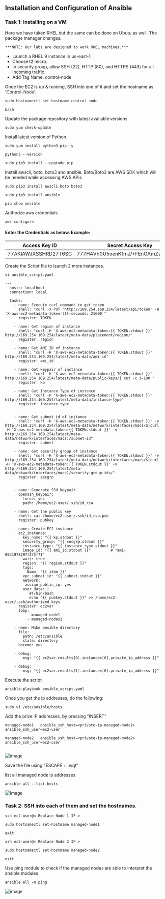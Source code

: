 ## Installation and Configuration of Ansible 

### Task 1: Installing on a VM 
Here we have taken RHEL but the same can be done on Ubutu as well. The package manager changes.

`***NOTE: Our labs are designed to work RHEL machines.***`

* Launch a RHEL 9 instance in us-east-1. 
* Choose t2.micro. 
* In security group, allow SSH (22), HTTP (80), and HTTPS (443) for all incoming traffic. 
* Add Tag Name: control-node

Once the EC2 is up & running, SSH into one of it and set the hostname as 'Control-Node'. 
```
sudo hostnamectl set-hostname control-node
```
```
bash
```

Update the package repository with latest available versions
```
sudo yum check-update
```

Install latest version of Python. 
```
sudo yum install python3-pip -y 
```
```
python3 --version
```
```
sudo pip3 install --upgrade pip
```
Install awscli, boto, boto3 and ansible. Boto/Boto3 are AWS SDK which will be needed while accessing AWS APIs
```
sudo pip3 install awscli boto boto3
```
```
sudo pip3 install ansible
```
```
pip show ansible
```

Authorize aws credentials
```
aws configure
```
#### Enter the Credentials as below. Example:
| **Access Key ID**    | **Secret Access Key** |
| -----------------    | --------------------- |
| 77AKIAWJXSSHRD27T6SC | 777H4Vh0U5oenKfmJ/+FEnGAmZvQLX7zTT |

Create the Script file to launch 2 more instances.
```
vi ansible_script.yaml
```
```
---
- hosts: localhost
  connection: local

  tasks:
    - name: Execute curl command to get token
      shell: "curl -X PUT 'http://169.254.169.254/latest/api/token' -H 'X-aws-ec2-metadata-token-ttl-seconds: 21600'"
      register: TOKEN

    - name: Get region of instance
      shell: "curl -H 'X-aws-ec2-metadata-token:{{ TOKEN.stdout }}' http://169.254.169.254/latest/meta-data/placement/region/"
      register: region

    - name: Get AMI ID of instance
      shell: "curl -H 'X-aws-ec2-metadata-token:{{ TOKEN.stdout }}' http://169.254.169.254/latest/meta-data/ami-id"
      register: ami_id

    - name: Get keypair of instance
      shell: "curl -H 'X-aws-ec2-metadata-token:{{ TOKEN.stdout }}' http://169.254.169.254/latest/meta-data/public-keys/| cut -c 3-100 "
      register: kp

    - name: Get Instance Type of instance
      shell: "curl -H 'X-aws-ec2-metadata-token:{{ TOKEN.stdout }}' http://169.254.169.254/latest/meta-data/instance-type"
      register: instance_type


    - name: Get subnet id of instance
      shell: "curl -H 'X-aws-ec2-metadata-token:{{ TOKEN.stdout }}' -v http://169.254.169.254/latest/meta-data/network/interfaces/macs/$(curl -H 'X-aws-ec2-metadata-token:{{ TOKEN.stdout }}' -v http://169.254.169.254/latest/meta-data/network/interfaces/macs)/subnet-id"
      register: subnet

    - name: Get security group of instance
      shell: "curl -H 'X-aws-ec2-metadata-token:{{ TOKEN.stdout }}' -v http://169.254.169.254/latest/meta-data/network/interfaces/macs/$(curl -H 'X-aws-ec2-metadata-token:{{ TOKEN.stdout }}' -v http://169.254.169.254/latest/meta-data/network/interfaces/macs)/security-group-ids/"
      register: secgrp


    - name: Generate SSH keypair
      openssh_keypair:
        force: yes
        path: /home/ec2-user/.ssh/id_rsa

    - name: Get the public key
      shell: cat /home/ec2-user/.ssh/id_rsa.pub
      register: pubkey

    - name: Create EC2 instance
      ec2_instance:
        key_name: "{{ kp.stdout }}"
        security_group: "{{ secgrp.stdout }}"
        instance_type: "{{ instance_type.stdout }}"
        image_id: "{{ ami_id.stdout }}"         # "ami-0931978297f275f71"
        wait: true
        region: "{{ region.stdout }}"
        tags:
          Name: "{{ item }}"
        vpc_subnet_id: "{{ subnet.stdout }}"
        network:
         assign_public_ip: yes
        user_data: |
           #!/bin/bash
           echo "{{ pubkey.stdout }}" >> /home/ec2-user/.ssh/authorized_keys
      register: ec2var
      loop:
          - managed-node1
          - managed-nodes2

    - name: Make ansible directory
      file:
        path: /etc/ansible
        state: directory
      become: yes

    - debug:
        msg: "{{ ec2var.results[0].instances[0].private_ip_address }}"

    - debug:
        msg: "{{ ec2var.results[1].instances[0].private_ip_address }}"

```

Execute the script
```
ansible-playbook ansible_script.yaml
```

Once you get the ip addresses, do the following:

```
sudo vi /etc/ansible/hosts
```

Add the prive IP addresses, by pressing "INSERT" 
```
managed-node1   ansible_ssh_host=<private-ip-managed-node1>  ansible_ssh_user=ec2-user

managed-node2   ansible_ssh_host=<private-ip-managed-node2>  ansible_ssh_user=ec2-user
 
```
![image](https://github.com/user-attachments/assets/a646936e-2b79-4da1-857f-87d6599e4ad2)


Save the file using "ESCAPE + :wq!"

list all managed node ip addresses.
```
ansible all --list-hosts
```
![image](https://github.com/user-attachments/assets/bf61d4ab-1556-4728-ad39-7a1bb7fa7ddc)


### Task 2:  SSH into each of them and set the hostnames.
```
ssh ec2-user@< Replace Node 1 IP >
```
```
sudo hostnamectl set-hostname managed-node1
```
```
exit
```
```
ssh ec2-user@< Replace Node 2 IP >
```
```
sudo hostnamectl set-hostname managed-node2
```
```
exit
```

Use ping module to check if the managed nodes are able to interpret the ansible modules
```
ansible all -m ping
```
![image](https://github.com/user-attachments/assets/e7e246ad-4b51-4e8e-b4c5-8c4aba695c82)
